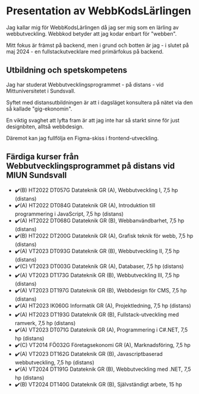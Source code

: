 # Presentation av WebbKodsLärlingen

Jag kallar mig för WebbKodsLärlingen då jag ser mig som en lärling av webbutveckling. Webbkod betyder att jag kodar enbart för "webben".

Mitt fokus är främst på backend, men i grund och botten är jag - i slutet på maj 2024 - en fullstackutvecklare med primärfokus på backend.

## Utbildning och spetskompetens
Jag har studerat Webbutvecklingsprogrammet - på distans - vid Mittuniversitetet i Sundsvall. 

Syftet med distansutbildningen är att i dagsläget konsultera på nätet via den så kallade "gig-ekonomin".

En viktig svaghet att lyfta fram är att jag inte har så starkt sinne för just designbiten, alltså webbdesign.

Däremot kan jag fullfölja en Figma-skiss i frontend-utveckling.

## Färdiga kurser från Webbutvecklingsprogrammet på distans vid MIUN Sundsvall
- ✔️(B) HT2022 DT057G Datateknik GR (A), Webbutveckling I, 7,5 hp (distans)
- ✔️(A) HT2022 DT084G Datateknik GR (A), Introduktion till programmering i JavaScript, 7,5 hp (distans)
- ✔️(A) HT2022 DT068G Datateknik GR (B), Webbanvändbarhet, 7,5 hp (distans)
- ✔️(B) HT2022 DT200G Datateknik GR (A), Grafisk teknik för webb, 7,5 hp (distans)
- ✔️(A) VT2023 DT093G Datateknik GR (B), Webbutveckling II, 7,5 hp (distans)
- ✔️(C) VT2023 DT003G Datateknik GR (A), Databaser, 7,5 hp (distans)
- ✔️(A) VT2023 DT173G Datateknik GR (B), Webbutveckling III, 7,5 hp (distans)
- ✔️(A) VT2023 DT197G Datateknik GR (B), Webbdesign för CMS, 7,5 hp (distans)
- ✔️(A) HT2023 IK060G Informatik GR (A), Projektledning, 7,5 hp (distans)
- ✔️(A) HT2023 DT193G Datateknik GR (B), Fullstack-utveckling med ramverk, 7,5 hp (distans)
- ✔️(A) VT2023 DT071G Datateknik GR (A), Programmering i C#.NET, 7,5 hp (distans)
- ✔️(C) VT2014 FÖ032G Företagsekonomi GR (A), Marknadsföring, 7,5 hp
- ✔️(A) VT2023 DT162G Datateknik GR (B), Javascriptbaserad webbutveckling, 7,5 hp (distans)
- ✔️(A) VT2024 DT191G Datateknik GR (B), Webbutveckling med .NET, 7,5 hp (distans)
- ✔️(B) VT2024 DT140G Datateknik GR (B), Självständigt arbete, 15 hp
<!--
**WebbkodsLarlingen/WebbkodsLarlingen** is a ✨ _special_ ✨ repository because its `README.md` (this file) appears on your GitHub profile.

Here are some ideas to get you started:

- 🔭 I’m currently working on ...
- 🌱 I’m currently learning ...
- 👯 I’m looking to collaborate on ...
- 🤔 I’m looking for help with ...
- 💬 Ask me about ...
- 📫 How to reach me: ...
- 😄 Pronouns: ...
- ⚡ Fun fact: ...
-->
